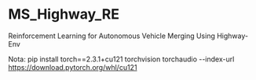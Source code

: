 # MS_Highway_RE
Reinforcement Learning for Autonomous Vehicle Merging Using Highway-Env

Nota: pip install torch==2.3.1+cu121 torchvision torchaudio --index-url https://download.pytorch.org/whl/cu121
